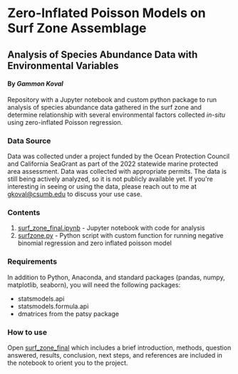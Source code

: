 # Zero-Inflated Poisson Models on Surf Zone Assemblage

## Analysis of Species Abundance Data with Environmental Variables
#### By *Gammon Koval*

Repository with a Jupyter notebook and custom python package to run analysis of species abundance data gathered in the surf zone and determine relationship with several environmental factors collected *in-situ* using zero-inflated Poisson regression.

### Data Source

Data was collected under a project funded by the Ocean Protection Council and California SeaGrant as part of the 2022 statewide marine protected area assessment. Data was collected with appropriate permits. The data is still being actively analyzed, so it is not publicly available yet. If you're interesting in seeing or using the data, please reach out to me at [gkoval@csumb.edu](mailto:gkoval@csumb.edu) to discuss your use case.

### Contents

1. [surf_zone_final.ipynb](surf_zone_final.ipynb) - Jupyter notebook with code for analysis
2. [surfzone.py](surfzone.py) - Python script with custom function for running negative binomial regression and zero inflated poisson model

### Requirements

In addition to Python, Anaconda, and standard packages (pandas, numpy, matplotlib, seaborn), you will need the following packages:

* statsmodels.api
* statsmodels.formula.api
* dmatrices from the patsy package

### How to use

Open [surf_zone_final](surf_zone_final.ipynb) which includes a brief introduction, methods, question answered, results, conclusion, next steps, and references are included in the notebook to orient you to the project.
